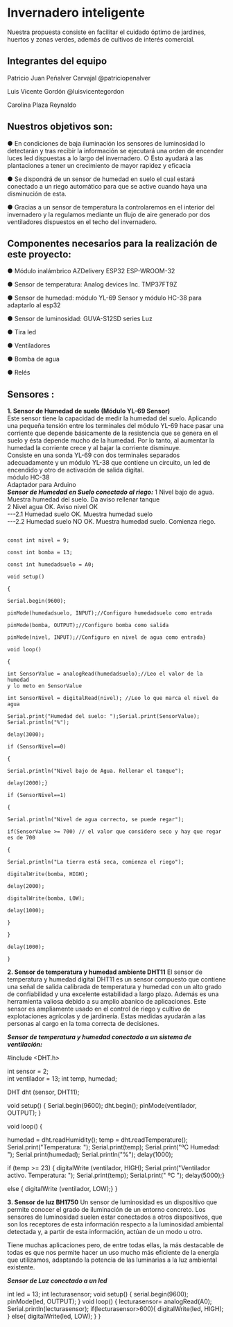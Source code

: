 # Invernadero inteligente

Nuestra propuesta consiste en facilitar el cuidado óptimo de jardines, huertos y zonas
verdes, además de cultivos de interés comercial.

## Integrantes del equipo

Patricio Juan Peñalver Carvajal @patriciopenalver

Luis Vicente Gordón @luisvicentegordon

Carolina Plaza Reynaldo

## Nuestros objetivos son:

● En condiciones de baja iluminación los sensores de luminosidad lo detectarán y tras
recibir la información se ejecutará una orden de encender luces led dispuestas a lo
largo del invernadero.
○ Esto ayudará a las plantaciones a tener un crecimiento de mayor rapidez y
eficacia

● Se dispondrá de un sensor de humedad en suelo el cual estará conectado a un
riego automático para que se active cuando haya una disminución de esta.

● Gracias a un sensor de temperatura la controlaremos en el interior del invernadero y
la regulamos mediante un flujo de aire generado por dos ventiladores dispuestos en
el techo del invernadero.

## Componentes necesarios para la realización de este proyecto:

● Módulo inalámbrico AZDelivery ESP32 ESP-WROOM-32

● Sensor de temperatura: Analog devices Inc. TMP37FT9Z

● Sensor de humedad: módulo YL-69 Sensor y módulo HC-38 para adaptarlo al esp32

● Sensor de luminosidad: GUVA-S12SD series Luz

● Tira led

● Ventiladores

● Bomba de agua

● Relés

## Sensores :
**1. Sensor de Humedad de suelo (Módulo YL-69 Sensor)**  
Este sensor tiene la capacidad de medir la humedad del suelo. Aplicando una pequeña tensión entre los terminales del módulo YL-69 hace pasar una corriente que depende básicamente de la resistencia que se genera en el suelo y ésta depende mucho de la humedad. Por lo tanto, al aumentar la humedad la corriente crece y al bajar la corriente disminuye.  
Consiste en una sonda YL-69 con dos terminales separados adecuadamente y un módulo YL-38 que contiene un circuito, un led de encendido y otro de activación de salida digital.  
módulo HC-38   
Adaptador para Arduino  
***Sensor de Humedad en Suelo conectado al riego:***
1 Nivel bajo de agua. Muestra humedad del suelo. Da aviso rellenar tanque  
2 Nivel agua OK. Aviso nivel OK  
---2.1 Humedad suelo OK. Muestra humedad suelo  
---2.2 Humedad suelo NO OK. Muestra humedad suelo. Comienza riego.  
<code>  
      const int nivel = 9;  
      const int bomba = 13;  
      const int humedadsuelo = A0;  
      void setup()  
      {  
      Serial.begin(9600);  
      pinMode(humedadsuelo, INPUT);//Configuro humedadsuelo como entrada  
      pinMode(bomba, OUTPUT);//Configuro bomba como salida  
      pinMode(nivel, INPUT);//Configuro en nivel de agua como entrada}  
      void loop()  
      {  
      int SensorValue = analogRead(humedadsuelo);//Leo el valor de la humedad y lo meto en SensorValue  
      int SensorNivel = digitalRead(nivel); //Leo lo que marca el nivel de agua  
      Serial.print("Humedad del suelo: ");Serial.print(SensorValue); Serial.println("%");  
      delay(3000);  
      if (SensorNivel==0)  
      {  
      Serial.println("Nivel bajo de Agua. Rellenar el tanque");  
      delay(2000);}  
      if (SensorNivel==1)  
      {  
      Serial.println("Nivel de agua correcto, se puede regar");  
      if(SensorValue >= 700) // el valor que considero seco y hay que regar es de 700  
      {  
      Serial.println("La tierra está seca, comienza el riego");  
      digitalWrite(bomba, HIGH);  
      delay(2000);  
      digitalWrite(bomba, LOW);  
      delay(1000);  
      }  
      }  
      delay(1000);  
      }</code>


**2. Sensor de temperatura y humedad ambiente DHT11**
El sensor de temperatura y humedad digital DHT11 es un sensor compuesto que contiene una señal de salida calibrada de temperatura y humedad con un alto grado de confiabilidad y una excelente estabilidad a largo plazo.
Además es una herramienta valiosa debido a su amplio abanico de aplicaciones. Este sensor es ampliamente usado en el control de riego y cultivo de explotaciones agrícolas y de jardinería. Estas medidas ayudarán a las personas al cargo en la toma correcta de decisiones.

***Sensor de temperatura y humedad conectado a un sistema de ventilación:***

#include <DHT.h>

int sensor = 2;  
int ventilador = 13;
int temp, humedad;

DHT dht (sensor, DHT11);

void setup() {
  Serial.begin(9600);
  dht.begin();
  pinMode(ventilador, OUTPUT);
}

void loop() {

 humedad = dht.readHumidity();
 temp = dht.readTemperature();
 Serial.print("Temperatura: ");
 Serial.print(temp);
 Serial.print("ºC Humedad: ");
 Serial.print(humedad);
 Serial.println("%");
 delay(1000);
 
 if (temp >= 23) { digitalWrite (ventilador, HIGH);
 Serial.print("Ventilador activo. Temperatura: ");
 Serial.print(temp);
 Serial.print(" ºC ");
 delay(5000);}
 
 else { digitalWrite (ventilador, LOW);}
  }

**3. Sensor de luz BH1750**
Un sensor de luminosidad es un dispositivo que permite conocer el grado de iluminación de un entorno concreto. Los sensores de luminosidad suelen estar conectados a otros dispositivos, que son los receptores de esta información respecto a la luminosidad ambiental detectada y, a partir de esta información, actúan de un modo u otro.
 
Tiene muchas aplicaciones pero, de entre todas ellas, la más destacable de todas es que nos permite hacer un uso mucho más eficiente de la energía que utilizamos, adaptando la potencia de las luminarias a la luz ambiental existente.

***Sensor de Luz conectado a un led***


int led = 13;
int lecturasensor;
void setup() {
  serial.begin(9600);
  pinMode(led, OUTPUT);
}
void loop() {
 lecturasensor= analogRead(A0);
 Serial.println(lecturasensor);
 if(lecturasensor>600){
  digitalWrite(led, HIGH);
 }
 else{
  digitalWrite(led, LOW);
 }
}

